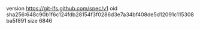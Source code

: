 version https://git-lfs.github.com/spec/v1
oid sha256:648c90b1f6c124fdb28154f3f0286d3e7a34bf408de5d12091c115308ba5f891
size 6846
